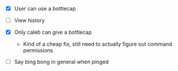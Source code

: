 * [X] User can use a bottlecap 
* [ ] View history
* [X] Only caleb can give a bottlecap
  - Kind of a cheap fix, still need to actually figure out command permissions

* [ ] Say bing bong in general when pinged 
